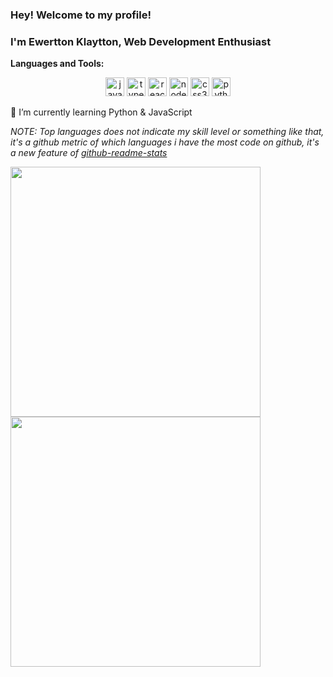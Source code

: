 ### Hey! Welcome to my profile!
### I'm Ewertton Klaytton, Web Development Enthusiast

**Languages and Tools:**  
<p align="center">
<img src="https://devicons.github.io/devicon/devicon.git/icons/javascript/javascript-original.svg" alt="javascript" width="30" height="30"/>
<img src="https://devicons.github.io/devicon/devicon.git/icons/typescript/typescript-plain.svg" alt="typescript" width="30" height="30"/>
<img src="https://devicons.github.io/devicon/devicon.git/icons/react/react-original-wordmark.svg" alt="react" width="30" height="30"/>
<img src="https://devicons.github.io/devicon/devicon.git/icons/nodejs/nodejs-original.svg" alt="nodejs" width="30" height="30"/>
<img src="https://devicons.github.io/devicon/devicon.git/icons/css3/css3-original-wordmark.svg" alt="css3"  width="30" height="30"/>
 <img src="https://devicons.github.io/devicon/devicon.git/icons/python/python-original.svg" alt="python" width="30" height="30"/>
</p>

🌱 I’m currently learning Python & JavaScript

*NOTE: Top languages does not indicate my skill level or something like that, it's a github metric of which languages i have the most code on github, it's a new feature of [github-readme-stats](https://github.com/anuraghazra/github-readme-stats)*

<a href="https://github.com/anuraghazra/github-readme-stats">
  <img width="400px" align="left" 
      src="https://github-readme-stats.vercel.app/api/top-langs/?username=Ewertton&hide=html&layout=compact&theme=radical" />
</a>
  
<a href="https://github.com/anuraghazra/github-readme-stats">
  <img width="400px" align="left" 
src="https://github-readme-stats.vercel.app/api?username=Ewertton&include_all_commits=true&count_private=true&theme=radical" />
</a>



<!--
**Ewertton/Ewertton** is a ✨ _special_ ✨ repository because its `README.md` (this file) appears on your GitHub profile.

Here are some ideas to get you started:

- 🔭 I’m currently working on ...
- 🌱 I’m currently learning ...
- 👯 I’m looking to collaborate on ...
- 🤔 I’m looking for help with ...
- 💬 Ask me about ...
- 📫 How to reach me: ...
- 😄 Pronouns: ...
- ⚡ Fun fact: ...
-->
